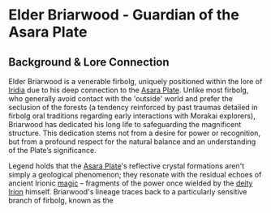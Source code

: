 # Elder Briarwood - Guardian of the Asara Plate

## Background & Lore Connection

Elder Briarwood is a venerable firbolg, uniquely positioned within the lore of [Iridia](/geography/world/iridia.md) due to his deep connection to the [Asara Plate](/geography/scale/asara-plate.md). Unlike most firbolg, who generally avoid contact with the 'outside' world and prefer the seclusion of the forests (a tendency reinforced by past traumas detailed in firbolg oral traditions regarding early interactions with Morakai explorers), Briarwood has dedicated his long life to safeguarding the magnificent structure. This dedication stems not from a desire for power or recognition, but from a profound respect for the natural balance and an understanding of the Plate’s significance.

Legend holds that the [Asara Plate](/geography/scale/asara-plate.md)'s reflective crystal formations aren't simply a geological phenomenon; they resonate with the residual echoes of ancient Irionic [magic](/structure/mechanic/magic.md) – fragments of the power once wielded by the [deity](/structure/mechanic/deity.md) [Irion](/being/deity/irion.md) himself. Briarwood's lineage traces back to a particularly sensitive branch of firbolg, known as the 
